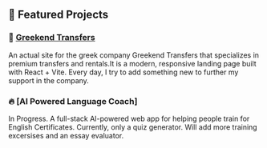## 🚀 Featured Projects


### 🚗 [Greekend Transfers](https://www.greekendtransfers.com/)
An actual site for the greek company Greekend Transfers that specializes in premium transfers 
and rentals.It is a modern, responsive landing page built with React + Vite. Every day, I try 
to add something new to further my support in the company.

### 🔥 [AI Powered Language Coach]
In Progress. A full-stack AI-powered web app for helping people train for English Certificates.
Currently, only a quiz generator. Will add more training excersises and an essay evaluator.

